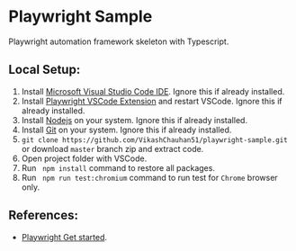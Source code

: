 # Playwright Sample
Playwright automation framework skeleton with Typescript.

## Local Setup:
1. Install [Microsoft Visual Studio Code IDE](https://code.visualstudio.com). Ignore this if already installed.
2. Install [Playwright VSCode Extension](https://marketplace.visualstudio.com/items?itemName=ms-playwright.playwright) and restart VSCode. Ignore this if already installed.
3. Install [Nodejs](https://nodejs.org/) on your system. Ignore this if already installed.
4. Install [Git](https://git-scm.com/download/) on your system. Ignore this if already installed.
5. ```git clone https://github.com/VikashChauhan51/playwright-sample.git``` or download `master` branch zip and extract code.
6. Open project folder with VSCode.
7.  Run  ` npm install` command to restore all packages.
8.  Run ` npm run test:chromium` command to run test for `Chrome` browser only.



## References:
- [Playwright Get started](https://playwright.dev/docs/intro).

